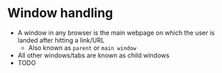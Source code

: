 # Window handling

* A window in any browser is the main webpage on which the user is landed after hitting a link/URL
  * Also known as `parent` or `main window`
* All other windows/tabs are known as child windows
* TODO